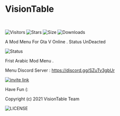 
# VisionTable
<br/>

![Visitors](https://visitor-badge.glitch.me/badge?page_id=VisionTable)
![Stars](https://img.shields.io/github/stars/Vision-Table/VisionTable)
![Size](https://img.shields.io/github/repo-size/Vision-Table/VisionTable)
![Downloads](https://img.shields.io/github/downloads/Vision-Table/VisionTable/total)
<br/>

A Mod Menu For Gta V Online . Status UnDeacted

![Status](https://img.shields.io/uptimerobot/status/m787390924-6f64fc62565b4747868bae71)

Frist Arabic Mod Menu .

Menu Discord Server : https://discord.gg/SZuTv3gbUr

[![invite link](https://img.shields.io/discord/740565704553791528)](https://www.linkedin.com/in/diogorodrigues02/)

Have Fun (:

Copyright (c) 2021 VisionTable Team

![LICENSE](https://img.shields.io/github/license/Vision-Table/VisionTable)

